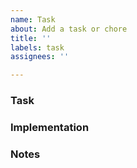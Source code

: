 ```yaml
---
name: Task
about: Add a task or chore
title: ''
labels: task
assignees: ''

---
```


### Task



### Implementation



### Notes

